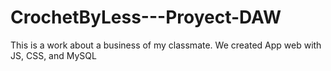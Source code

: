 # CrochetByLess---Proyect-DAW
This is a work about a business of my classmate. We created App web with JS, CSS, and MySQL
